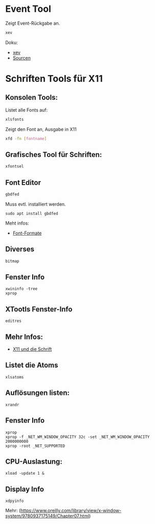 # Event Tool
Zeigt Event-Rückgabe an.
```bash
xev
```
Doku:
 - [xev](https://www.commandlinux.com/man-page/man1/xev.1.html)
 - [Sourcen](https://github.com/freedesktop/xev)


# Schriften Tools für X11

## Konsolen Tools:
Listet alle Fonts auf:
```bash
xlsfonts
```

Zeigt den Font an, Ausgabe in X11
```bash
xfd -fn [fontname]
```

## Grafisches Tool für Schriften:

```bash
xfontsel
```

## Font Editor

```bash
gbdfed
```
Muss evtl. installiert werden.
```
sudo apt install gbdfed
```
Meht infos: 
- [Font-Formate](http://x11.gweb.info/x11_0654_fontformats.html)

## Diverses
```bash
bitmap
```

## Fenster Info
```
xwininfo -tree
xprop
```

## XTootls Fenster-Info
```
editres
```

## Mehr Infos:

- [X11 und die Schrift](http://x11.gweb.info/x11_0650_fonts.html)

## Listet die Atoms
```
xlsatoms
```

## Auflösungen listen:
```
xrandr
```


## Fenster Info
```
xprop
xprop -f _NET_WM_WINDOW_OPACITY 32c -set _NET_WM_WINDOW_OPACITY 2000000000
xprop -root _NET_SUPPORTED 
```

## CPU-Auslastung:
```
xload -update 1 &
```

## Display Info
```
xdpyinfo
```

Mehr: (https://www.oreilly.com/library/view/x-window-system/9780937175149/Chapter07.html)
